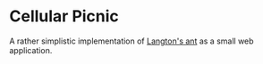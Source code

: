 Cellular Picnic
=====
A rather simplistic implementation of [Langton's ant](https://en.wikipedia.org/wiki/Langton%27s_ant) as a small web application.
